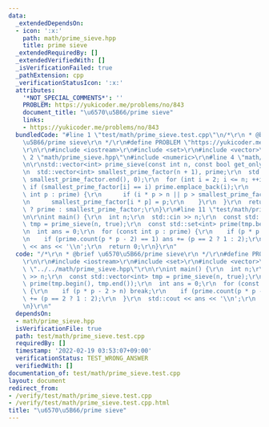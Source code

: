 ```yaml
---
data:
  _extendedDependsOn:
  - icon: ':x:'
    path: math/prime_sieve.hpp
    title: prime sieve
  _extendedRequiredBy: []
  _extendedVerifiedWith: []
  _isVerificationFailed: true
  _pathExtension: cpp
  _verificationStatusIcon: ':x:'
  attributes:
    '*NOT_SPECIAL_COMMENTS*': ''
    PROBLEM: https://yukicoder.me/problems/no/843
    document_title: "\u6570\u5B66/prime sieve"
    links:
    - https://yukicoder.me/problems/no/843
  bundledCode: "#line 1 \"test/math/prime_sieve.test.cpp\"\n/*\r\n * @brief \u6570\
    \u5B66/prime sieve\r\n */\r\n#define PROBLEM \"https://yukicoder.me/problems/no/843\"\
    \r\n\r\n#include <iostream>\r\n#include <set>\r\n#include <vector>\r\n\r\n#line\
    \ 2 \"math/prime_sieve.hpp\"\n#include <numeric>\r\n#line 4 \"math/prime_sieve.hpp\"\
    \n\r\nstd::vector<int> prime_sieve(const int n, const bool get_only_prime) {\r\
    \n  std::vector<int> smallest_prime_factor(n + 1), prime;\r\n  std::iota(smallest_prime_factor.begin(),\
    \ smallest_prime_factor.end(), 0);\r\n  for (int i = 2; i <= n; ++i) {\r\n   \
    \ if (smallest_prime_factor[i] == i) prime.emplace_back(i);\r\n    for (const\
    \ int p : prime) {\r\n      if (i * p > n || p > smallest_prime_factor[i]) break;\r\
    \n      smallest_prime_factor[i * p] = p;\r\n    }\r\n  }\r\n  return get_only_prime\
    \ ? prime : smallest_prime_factor;\r\n}\r\n#line 11 \"test/math/prime_sieve.test.cpp\"\
    \n\r\nint main() {\r\n  int n;\r\n  std::cin >> n;\r\n  const std::vector<int>\
    \ tmp = prime_sieve(n, true);\r\n  const std::set<int> prime(tmp.begin(), tmp.end());\r\
    \n  int ans = 0;\r\n  for (const int p : prime) {\r\n    if (p * p - 2 > n) break;\r\
    \n    if (prime.count(p * p - 2) == 1) ans += (p == 2 ? 1 : 2);\r\n  }\r\n  std::cout\
    \ << ans << '\\n';\r\n  return 0;\r\n}\r\n"
  code: "/*\r\n * @brief \u6570\u5B66/prime sieve\r\n */\r\n#define PROBLEM \"https://yukicoder.me/problems/no/843\"\
    \r\n\r\n#include <iostream>\r\n#include <set>\r\n#include <vector>\r\n\r\n#include\
    \ \"../../math/prime_sieve.hpp\"\r\n\r\nint main() {\r\n  int n;\r\n  std::cin\
    \ >> n;\r\n  const std::vector<int> tmp = prime_sieve(n, true);\r\n  const std::set<int>\
    \ prime(tmp.begin(), tmp.end());\r\n  int ans = 0;\r\n  for (const int p : prime)\
    \ {\r\n    if (p * p - 2 > n) break;\r\n    if (prime.count(p * p - 2) == 1) ans\
    \ += (p == 2 ? 1 : 2);\r\n  }\r\n  std::cout << ans << '\\n';\r\n  return 0;\r\
    \n}\r\n"
  dependsOn:
  - math/prime_sieve.hpp
  isVerificationFile: true
  path: test/math/prime_sieve.test.cpp
  requiredBy: []
  timestamp: '2022-02-19 03:53:07+09:00'
  verificationStatus: TEST_WRONG_ANSWER
  verifiedWith: []
documentation_of: test/math/prime_sieve.test.cpp
layout: document
redirect_from:
- /verify/test/math/prime_sieve.test.cpp
- /verify/test/math/prime_sieve.test.cpp.html
title: "\u6570\u5B66/prime sieve"
---
```

